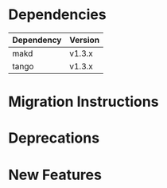 Dependencies
============

Dependency | Version
-----------|---------
makd       | v1.3.x
tango      | v1.3.x

Migration Instructions
======================

Deprecations
============

New Features
============
